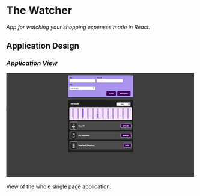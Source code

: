 # The Watcher

*App for watching your shopping expenses made in React.*


## Application Design

### *Application View*
![Application View](git-image/image1.png)

View of the whole single page application.
